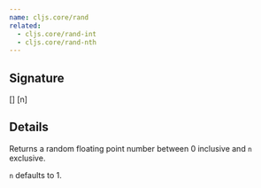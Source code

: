 ```yaml
---
name: cljs.core/rand
related:
  - cljs.core/rand-int
  - cljs.core/rand-nth
---
```


## Signature
[]
[n]


## Details

Returns a random floating point number between 0 inclusive and `n` exclusive.

`n` defaults to 1.
